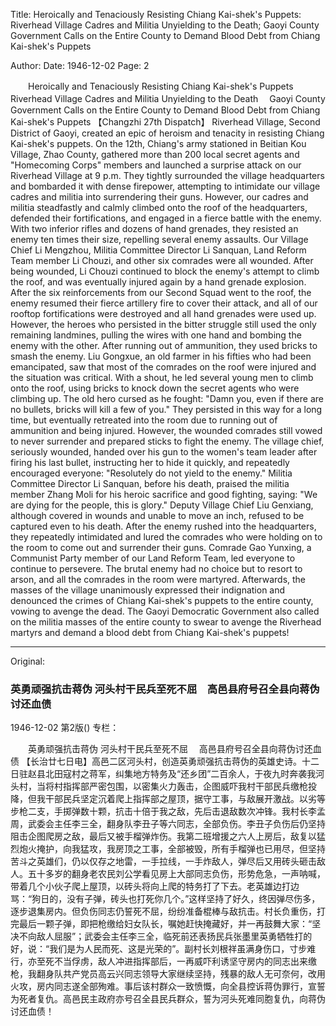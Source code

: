 Title: Heroically and Tenaciously Resisting Chiang Kai-shek's Puppets: Riverhead Village Cadres and Militia Unyielding to the Death; Gaoyi County Government Calls on the Entire County to Demand Blood Debt from Chiang Kai-shek's Puppets

Author: 
Date: 1946-12-02
Page: 2

　　Heroically and Tenaciously Resisting Chiang Kai-shek's Puppets
    Riverhead Village Cadres and Militia Unyielding to the Death
  　Gaoyi County Government Calls on the Entire County to Demand Blood Debt from Chiang Kai-shek's Puppets
    【Changzhi 27th Dispatch】 Riverhead Village, Second District of Gaoyi, created an epic of heroism and tenacity in resisting Chiang Kai-shek's puppets. On the 12th, Chiang's army stationed in Beitian Kou Village, Zhao County, gathered more than 200 local secret agents and "Homecoming Corps" members and launched a surprise attack on our Riverhead Village at 9 p.m. They tightly surrounded the village headquarters and bombarded it with dense firepower, attempting to intimidate our village cadres and militia into surrendering their guns. However, our cadres and militia steadfastly and calmly climbed onto the roof of the headquarters, defended their fortifications, and engaged in a fierce battle with the enemy. With two inferior rifles and dozens of hand grenades, they resisted an enemy ten times their size, repelling several enemy assaults. Our Village Chief Li Mengzhou, Militia Committee Director Li Sanquan, Land Reform Team member Li Chouzi, and other six comrades were all wounded. After being wounded, Li Chouzi continued to block the enemy's attempt to climb the roof, and was eventually injured again by a hand grenade explosion. After the six reinforcements from our Second Squad went to the roof, the enemy resumed their fierce artillery fire to cover their attack, and all of our rooftop fortifications were destroyed and all hand grenades were used up. However, the heroes who persisted in the bitter struggle still used the only remaining landmines, pulling the wires with one hand and bombing the enemy with the other. After running out of ammunition, they used bricks to smash the enemy. Liu Gongxue, an old farmer in his fifties who had been emancipated, saw that most of the comrades on the roof were injured and the situation was critical. With a shout, he led several young men to climb onto the roof, using bricks to knock down the secret agents who were climbing up. The old hero cursed as he fought: "Damn you, even if there are no bullets, bricks will kill a few of you." They persisted in this way for a long time, but eventually retreated into the room due to running out of ammunition and being injured. However, the wounded comrades still vowed to never surrender and prepared sticks to fight the enemy. The village chief, seriously wounded, handed over his gun to the women's team leader after firing his last bullet, instructing her to hide it quickly, and repeatedly encouraged everyone: "Resolutely do not yield to the enemy." Militia Committee Director Li Sanquan, before his death, praised the militia member Zhang Moli for his heroic sacrifice and good fighting, saying: "We are dying for the people, this is glory." Deputy Village Chief Liu Genxiang, although covered in wounds and unable to move an inch, refused to be captured even to his death. After the enemy rushed into the headquarters, they repeatedly intimidated and lured the comrades who were holding on to the room to come out and surrender their guns. Comrade Gao Yunxing, a Communist Party member of our Land Reform Team, led everyone to continue to persevere. The brutal enemy had no choice but to resort to arson, and all the comrades in the room were martyred. Afterwards, the masses of the village unanimously expressed their indignation and denounced the crimes of Chiang Kai-shek's puppets to the entire county, vowing to avenge the dead. The Gaoyi Democratic Government also called on the militia masses of the entire county to swear to avenge the Riverhead martyrs and demand a blood debt from Chiang Kai-shek's puppets!



<hr /> 

Original: 


### 英勇顽强抗击蒋伪  河头村干民兵至死不屈　高邑县府号召全县向蒋伪讨还血债

1946-12-02
第2版()
专栏：

　　英勇顽强抗击蒋伪
    河头村干民兵至死不屈
  　高邑县府号召全县向蒋伪讨还血债
    【长治廿七日电】高邑二区河头村，创造英勇顽强抗击蒋伪的英雄史诗。十二日驻赵县北田寇村之蒋军，纠集地方特务及“还乡团”二百余人，于夜九时奔袭我河头村，当将村指挥部严密包围，以密集火力轰击，企图威吓我村干部民兵缴枪投降，但我干部民兵坚定沉着爬上指挥部之屋顶，据守工事，与敌展开激战。以劣等步枪二支，手掷弹数十颗，抗击十倍于我之敌，先后击退敌数次冲锋。我村长李孟周，武委会主任李三全，翻身队李丑子等六同志，全部负伤。李丑子负伤后仍坚持阻击企图爬房之敌，最后又被手榴弹炸伤。我第二班增援之六人上房后，敌复以猛烈炮火掩护，向我猛攻，我房顶之工事，全部被毁，所有手榴弹也已用尽，但坚持苦斗之英雄们，仍以仅存之地雷，一手拉线，一手炸敌人，弹尽后又用砖头砸击敌人。五十多岁的翻身老农民刘公学看见房上大部同志负伤，形势危急，一声呐喊，带着几个小伙子爬上屋顶，以砖头将向上爬的特务打了下去。老英雄边打边骂：“狗日的，没有子弹，砖头也打死你几个。”这样坚持了好久，终因弹尽伤多，逐步退集房内。但负伤同志仍誓死不屈，纷纷准备棍棒与敌抗击。村长负重伤，打完最后一颗子弹，即把枪缴给妇女队长，嘱她赶快掩藏好，并一再鼓舞大家：“坚决不向敌人屈服”；武委会主任李三全，临死前还表扬民兵张墨里英勇牺牲打的好，说：“我们是为人民而死、这是光荣的”。副村长刘根祥虽满身伤口，寸步难行，亦至死不当俘虏，敌人冲进指挥部后，一再威吓利诱坚守房内的同志出来缴枪，我翻身队共产党员高云兴同志领导大家继续坚持，残暴的敌人无可奈何，改用火攻，房内同志遂全部殉难。事后该村群众一致愤慨，向全县控诉蒋伪罪行，宣誓为死者复仇。高邑民主政府亦号召全县民兵群众，誓为河头死难同胞复仇，向蒋伪讨还血债！
